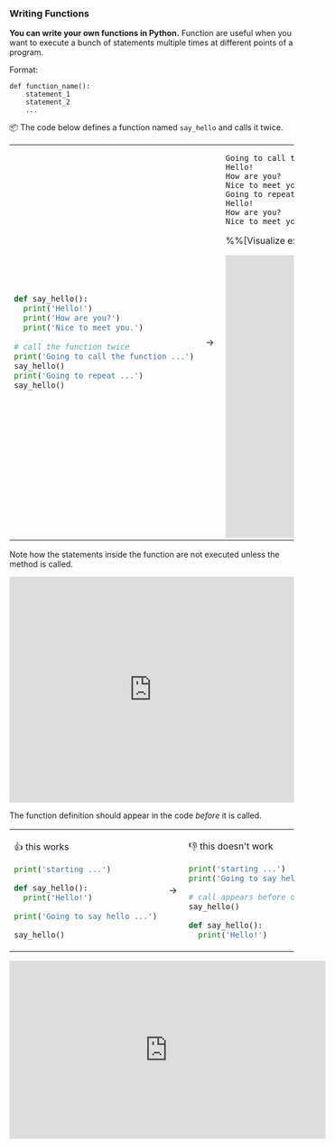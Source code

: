 ### Writing Functions

**You can write your own functions in Python.** Function are useful when you want to execute a bunch of statements multiple times at different points of a program. 

Format:
```
def function_name():
    statement_1
    statement_2
    ...
```

<tip-box> 

:package: The code below defines a function named `say_hello` and calls it twice.

<table>
<tr>
  <td>
  
```python
def say_hello():
  print('Hello!')
  print('How are you?')
  print('Nice to meet you.')
  
# call the function twice
print('Going to call the function ...')
say_hello()
print('Going to repeat ...')
say_hello()
```
  </td>
  <td>&nbsp;→&nbsp;</td>
  <td>
  
```
Going to call the function ...
Hello!
How are you?
Nice to meet you.
Going to repeat ...
Hello!
How are you?
Nice to meet you.

```
<trigger trigger="click" for="modal:sayHelloFunction-pyTutor">%%[Visualize execution]%%</trigger> 

<modal large title="Calling functions" id="modal:sayHelloFunction-pyTutor">

<iframe width="800" height="500" frameborder="0" src="http://pythontutor.com/iframe-embed.html#code=def%20say_hello%28%29%3A%0A%20%20print%28'Hello!'%29%0A%20%20print%28'How%20are%20you%3F'%29%0A%20%20print%28'Nice%20to%20meet%20you.'%29%0A%20%20%0A%23%20call%20the%20function%20twice%0Aprint%28'Going%20to%20call%20the%20function%20...'%29%0Asay_hello%28%29%0Aprint%28'Going%20to%20repeat%20...'%29%0Asay_hello%28%29&codeDivHeight=400&codeDivWidth=350&cumulative=false&curInstr=0&heapPrimitives=false&origin=opt-frontend.js&py=3&rawInputLstJSON=%5B%5D&textReferences=false"> </iframe>

</modal>
  </td>
</tr>
</table>

Note how the statements inside the function are not executed unless the method is called. 

<panel type="seamless" header="%%:computer: Try your own%%">

<iframe height="400px" width="100%" src="https://repl.it/@pythonbasics/hello-function?lite=true" scrolling="no" frameborder="no" allowtransparency="true" allowfullscreen="true" sandbox="allow-forms allow-pointer-lock allow-popups allow-same-origin allow-scripts allow-modals"></iframe>

</panel><p/>

</tip-box>

The function definition should appear in the code _before_ it is called.
 
<tip-box> 

<table>
<tr>
  <td>

:+1: this works
```python
print('starting ...')

def say_hello():
  print('Hello!')

print('Going to say hello ...')

say_hello()
```
  </td>
  <td>&nbsp;→&nbsp;</td>
  <td>
  
:-1: this doesn't work
```python
print('starting ...')
print('Going to say hello ...')

# call appears before definition
say_hello() 

def say_hello():
  print('Hello!')
```
  </td>
</tr>
</table>

</tip-box>

<panel type="seamless" header="%%:tv: Defining your own functions%%">
<iframe width="560" height="315" src="https://www.youtube.com/embed/WB4hJJkfhLU?rel=0&showinfo=0&start=13&end=199&version=3" frameborder="0" allowfullscreen></iframe>

</panel><p/>

<panel type="danger" header=":muscle: Exercise: Hip Hip Hooray!" expanded no-close>
  <include src="e-hooray.md" />
</panel><p/>